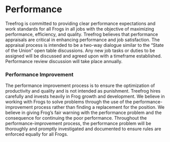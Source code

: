 # Performance

>

Treefrog is committed to providing clear performance expectations and work standards for all Frogs in all jobs with the objective of maximizing performance, efficiency, and quality. Treefrog believes that performance appraisals are critical in enhancing performance and job satisfaction. The appraisal process is intended to be a two-way dialogue similar to the “State of the Union” open table discussions. Any new job tasks or duties to be assigned will be discussed and agreed upon with a timeframe established. Performance review discussion will take place annually.

### Performance Improvement

The performance improvement process is to ensure the optimization of productivity and quality and is not intended as punishment. Treefrog hires carefully and invests heavily in Frog growth and development. We believe in working with Frogs to solve problems through the use of the performance-improvement process rather than finding a replacement for the position. We believe in giving Frog’s fair warning with the performance problem and the consequence for continuing the poor performance. Throughout the performance-improvement process, the performance problem will be thoroughly and promptly investigated and documented to ensure rules are enforced equally for all Frogs.

